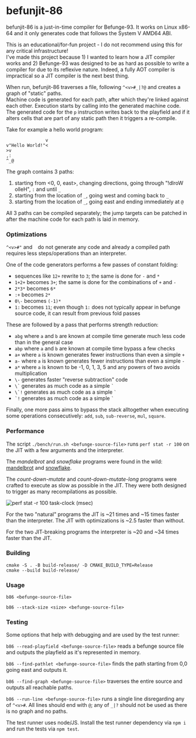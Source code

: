 # befunjit-86

befunjit-86 is a just-in-time compiler for Befunge-93.
It works on Linux x86-64 and it only generates code that follows the System V AMD64 ABI.

This is an educational/for-fun project - I do not recommend using this for any critical infrastructure!\
I've made this project because 1) I wanted to learn how a JIT compiler works and 2) Befunge-93 was designed to be as hard as possible to write a compiler for due to its reflexive nature.
Indeed, a fully AOT compiler is impractical so a JIT compiler is the next best thing.

When run, befunjit-86 traverses a file, following `^<v>#_|?@` and creates a graph of "static" paths.\
Machine code is generated for each path, after which they're linked against each other. Execution starts by calling into the generated machine code.
The generated code for the `p` instruction writes back to the playfield and if it alters cells that are part of any static path then it triggers a re-compile.

Take for example a hello world program:

```
               v
v"Hello World!"<
>v
,:
^_@
```

The graph contains 3 paths:

1. starting from <0, 0, east>, changing directions, going through "!dlroW olleH", `:` and until `_`
2. starting from the location of `_`, going west and coming back to `_`
3. starting from the location of `_`, going east and ending immediately at `@`

All 3 paths can be compiled separately; the jump targets can be patched in after the machine code for each path is laid in memory.


### Optimizations

`^<v>#"` and ` ` do not generate any code and already a compiled path requires less steps/operations than an interpreter.

One of the code generators performs a few passes of constant folding:
+ sequences like `12+` rewrite to `3`; the same is done for `-` and `*`
+ `1+2+` becomes `3+`; the same is done for the combinations of `+` and `-`
+ `2*3*` becomes `6*`
+ `:+` becomes `2*`
+ `0\-` becomes `(-1)*`
+ `1:` becomes `11`; even though `1:` does not typically appear in befunge source code, it can result from previous fold passes

These are followed by a pass that performs strength reduction:
+ `abg` where `a` and `b` are known at compile time generate much less code than in the general case
+ `abp` where `a` and `b` are known at compile time bypass a few checks
+ `a+` where `a` is known generates fewer instructions than even a simple `+`
+ `a-` where `a` is known generates fewer instructions than even a simple `-`
+ `a*` where `a` is known to be -1, 0, 1, 3, 5 and any powers of two avoids multiplication
+ `\-` generates faster "reverse subtraction" code
+ `` \` `` generates as much code as a simple `` ` ``
+ `` \`! `` generates as much code as a simple `` ` ``
+ `` `! `` generates as much code as a simple `` ` ``

Finally, one more pass aims to bypass the stack alltogether when executing some operations consecutively: `add`, `sub`, `sub-reverse`, `mul`, `square`.


### Performance

The script `./bench/run.sh <befunge-source-file>` runs `perf stat -r 100` on the JIT with a few arguments and the interpreter.

The _mandelbrot_ and _snowflake_ programs were found in the wild:
[mandelbrot](https://codegolf.stackexchange.com/questions/3105/generate-a-mandelbrot-fractal/106527#106527) and
[snowflake](https://codegolf.stackexchange.com/questions/148206/the-quantum-drunkards-walk/148323#148323).

The _count-down-mutate_ and _count-down-mutate-long_ programs were crafted to execute as slow as possible in the JIT.
They were both designed to trigger as many recompilations as possible. 

![perf stat -r 100 task-clock (msec)](https://github.com/user-attachments/assets/448051e7-5f08-4b67-92c4-66f0146fd627)

For the two "natural" programs the JIT is ~21 times and ~15 times faster than the interpreter. The JIT with optimizations is ~2.5 faster than without.

For the two JIT-breaking programs the interpreter is ~20 and ~34 times faster than the JIT.


### Building

```
cmake -S . -B build-release/ -D CMAKE_BUILD_TYPE=Release
cmake --build build-release/
```


### Usage

`b86 <befunge-source-file>`

`b86 --stack-size <size> <befunge-source-file>`


### Testing

Some options that help with debugging and are used by the test runner:

`b86 --read-playfield <befunge-source-file>`
reads a befunge source file and outputs the playfield as it's represented in memory.

`b86 --find-pathlet <befunge-source-file>`
finds the path starting from 0,0 going east and outputs it.

`b86 --find-graph <befunge-source-file>`
traverses the entire source and outputs all reachable paths.

`b86 --run-line <befunge-source-file>`
runs a single line disregarding any of `^<v>#`.
All lines should end with `@`; any of `_|?` should not be used as there is no graph and no paths.

The test runner uses node/JS. Install the test runner dependency via `npm i` and run the tests via `npm test`.
